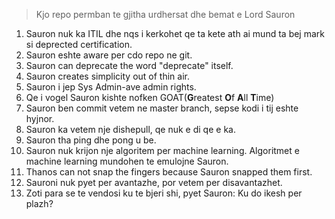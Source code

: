 > Kjo repo permban te gjitha urdhersat dhe bemat e Lord Sauron

1. Sauron nuk ka ITIL dhe nqs i kerkohet qe ta kete ath ai
mund ta bej mark si deprected certification.
2. Sauron eshte aware per cdo repo ne git.
3. Sauron can deprecate the word "deprecate" itself.
4. Sauron creates simplicity out of thin air.
5. Sauron i jep Sys Admin-ave admin rights.
6. Qe i vogel Sauron kishte nofken GOAT(**G**reatest **O**f **A**ll **T**ime)
7. Sauron ben commit vetem ne master branch, sepse kodi i tij eshte hyjnor.
8. Sauron ka vetem nje dishepull, qe nuk e di qe e ka.
9. Sauron tha ping dhe pong u be.
10. Sauron nuk krijon nje algoritem per machine learning. Algoritmet e machine learning mundohen te emulojne Sauron.
11. Thanos can not snap the fingers because Sauron snapped them first. 
12. Sauroni nuk pyet per avantazhe, por vetem per disavantazhet.
13. Zoti para se te vendosi ku te bjeri shi, pyet Sauron: Ku do ikesh per plazh?
